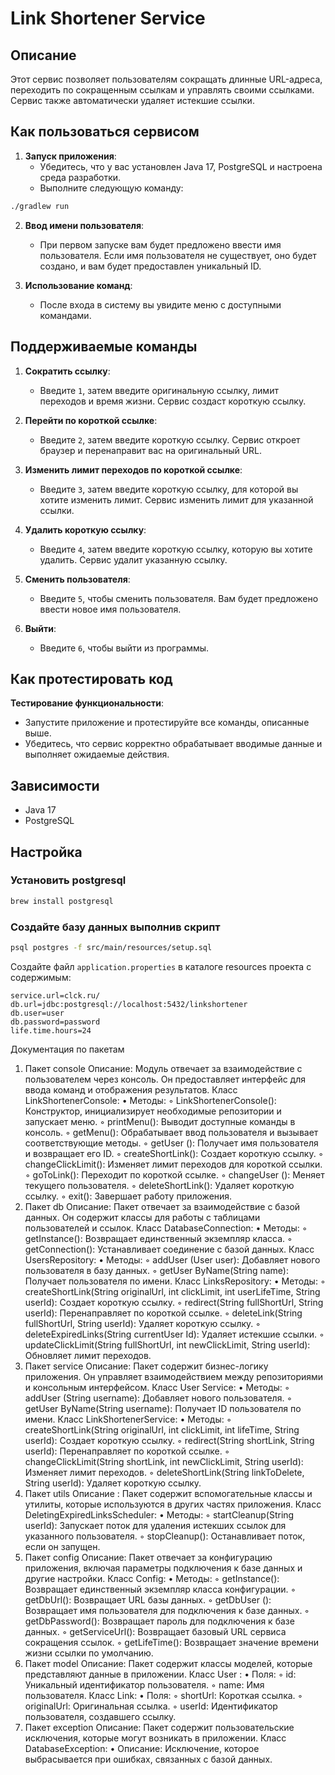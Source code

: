# Link Shortener Service

## Описание

Этот сервис позволяет пользователям сокращать длинные URL-адреса, переходить по сокращенным ссылкам и управлять своими
ссылками. Сервис также автоматически удаляет истекшие ссылки.

## Как пользоваться сервисом

1. **Запуск приложения**:
    - Убедитесь, что у вас установлен Java 17, PostgreSQL и настроена среда разработки.
    - Выполните следующую команду:

```bash script
./gradlew run
```

2. **Ввод имени пользователя**:
    - При первом запуске вам будет предложено ввести имя пользователя. Если имя пользователя не существует, оно будет
      создано, и вам будет предоставлен уникальный ID.

3. **Использование команд**:
    - После входа в систему вы увидите меню с доступными командами.

## Поддерживаемые команды

1. **Сократить ссылку**:
    - Введите `1`, затем введите оригинальную ссылку, лимит переходов и время жизни. Сервис создаст короткую ссылку.

2. **Перейти по короткой ссылке**:
    - Введите `2`, затем введите короткую ссылку. Сервис откроет браузер и перенаправит вас на оригинальный URL.

3. **Изменить лимит переходов по короткой ссылке**:
    - Введите `3`, затем введите короткую ссылку, для которой вы хотите изменить лимит. Сервис изменить лимит для
      указанной ссылки.

4. **Удалить короткую ссылку**:
    - Введите `4`, затем введите короткую ссылку, которую вы хотите удалить. Сервис удалит указанную ссылку.

5. **Сменить пользователя**:
    - Введите `5`, чтобы сменить пользователя. Вам будет предложено ввести новое имя пользователя.

6. **Выйти**:
    - Введите `6`, чтобы выйти из программы.

## Как протестировать код

**Тестирование функциональности**:

- Запустите приложение и протестируйте все команды, описанные выше.
- Убедитесь, что сервис корректно обрабатывает вводимые данные и выполняет ожидаемые действия.

## Зависимости

- Java 17
- PostgreSQL

## Настройка

### Установить postgresql

```bash script
brew install postgresql
```

### Создайте базу данных выполнив скрипт

```bash script
psql postgres -f src/main/resources/setup.sql
```

Создайте файл `application.properties` в каталоге resources проекта с содержимым:

```
service.url=clck.ru/
db.url=jdbc:postgresql://localhost:5432/linkshortener
db.user=user
db.password=password
life.time.hours=24
```

Документация по пакетам
1. Пакет console
   Описание: Модуль отвечает за взаимодействие с пользователем через консоль. Он предоставляет интерфейс для ввода команд и отображения результатов.
   Класс LinkShortenerConsole:
   • Методы:
   ◦ LinkShortenerConsole(): Конструктор, инициализирует необходимые репозитории и запускает меню.
   ◦ printMenu(): Выводит доступные команды в консоль.
   ◦ getMenu(): Обрабатывает ввод пользователя и вызывает соответствующие методы.
   ◦ getUser (): Получает имя пользователя и возвращает его ID.
   ◦ createShortLink(): Создает короткую ссылку.
   ◦ changeClickLimit(): Изменяет лимит переходов для короткой ссылки.
   ◦ goToLink(): Переходит по короткой ссылке.
   ◦ changeUser (): Меняет текущего пользователя.
   ◦ deleteShortLink(): Удаляет короткую ссылку.
   ◦ exit(): Завершает работу приложения.
2. Пакет db
   Описание: Пакет отвечает за взаимодействие с базой данных. Он содержит классы для работы с таблицами пользователей и ссылок.
   Класс DatabaseConnection:
   • Методы:
   ◦ getInstance(): Возвращает единственный экземпляр класса.
   ◦ getConnection(): Устанавливает соединение с базой данных.
   Класс UsersRepository:
   • Методы:
   ◦ addUser (User user): Добавляет нового пользователя в базу данных.
   ◦ getUser ByName(String name): Получает пользователя по имени.
   Класс LinksRepository:
   • Методы:
   ◦ createShortLink(String originalUrl, int clickLimit, int userLifeTime, String userId): Создает короткую ссылку.
   ◦ redirect(String fullShortUrl, String userId): Перенаправляет по короткой ссылке.
   ◦ deleteLink(String fullShortUrl, String userId): Удаляет короткую ссылку.
   ◦ deleteExpiredLinks(String currentUser Id): Удаляет истекшие ссылки.
   ◦ updateClickLimit(String fullShortUrl, int newClickLimit, String userId): Обновляет лимит переходов.
3. Пакет service
   Описание: Пакет содержит бизнес-логику приложения. Он управляет взаимодействием между репозиториями и консольным интерфейсом.
   Класс User Service:
   • Методы:
   ◦ addUser (String username): Добавляет нового пользователя.
   ◦ getUser ByName(String username): Получает ID пользователя по имени.
   Класс LinkShortenerService:
   • Методы:
   ◦ createShortLink(String originalUrl, int clickLimit, int lifeTime, String userId): Создает короткую ссылку.
   ◦ redirect(String shortLink, String userId): Перенаправляет по короткой ссылке.
   ◦ changeClickLimit(String shortLink, int newClickLimit, String userId): Изменяет лимит переходов.
   ◦ deleteShortLink(String linkToDelete, String userId): Удаляет короткую ссылку.
4. Пакет utils
   Описание : Пакет содержит вспомогательные классы и утилиты, которые используются в других частях приложения.
   Класс DeletingExpiredLinksScheduler:
   • Методы:
   ◦ startCleanup(String userId): Запускает поток для удаления истекших ссылок для указанного пользователя.
   ◦ stopCleanup(): Останавливает поток, если он запущен.
5. Пакет config
   Описание: Пакет отвечает за конфигурацию приложения, включая параметры подключения к базе данных и другие настройки.
   Класс Config:
   • Методы:
   ◦ getInstance(): Возвращает единственный экземпляр класса конфигурации.
   ◦ getDbUrl(): Возвращает URL базы данных.
   ◦ getDbUser (): Возвращает имя пользователя для подключения к базе данных.
   ◦ getDbPassword(): Возвращает пароль для подключения к базе данных.
   ◦ getServiceUrl(): Возвращает базовый URL сервиса сокращения ссылок.
   ◦ getLifeTime(): Возвращает значение времени жизни ссылки по умолчанию.
6. Пакет model
   Описание: Пакет содержит классы моделей, которые представляют данные в приложении.
   Класс User :
   • Поля:
   ◦ id: Уникальный идентификатор пользователя.
   ◦ name: Имя пользователя.
   Класс Link:
   • Поля:
   ◦ shortUrl: Короткая ссылка.
   ◦ originalUrl: Оригинальная ссылка.
   ◦ userId: Идентификатор пользователя, создавшего ссылку.
7. Пакет exception
   Описание: Пакет содержит пользовательские исключения, которые могут возникать в приложении.
   Класс DatabaseException:
   • Описание: Исключение, которое выбрасывается при ошибках, связанных с базой данных.
